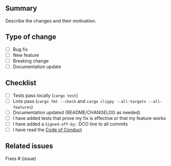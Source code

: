 ## Summary

Describe the changes and their motivation.

## Type of change

- [ ] Bug fix
- [ ] New feature
- [ ] Breaking change
- [ ] Documentation update

## Checklist

- [ ] Tests pass locally (`cargo test`)
- [ ] Lints pass (`cargo fmt --check` and `cargo clippy --all-targets --all-features`)
- [ ] Documentation updated (README/CHANGELOG as needed)
- [ ] I have added tests that prove my fix is effective or that my feature works
- [ ] I have added a `Signed-off-by:` DCO line to all commits
- [ ] I have read the [Code of Conduct](../CODE_OF_CONDUCT.md)

## Related issues

Fixes # (issue)
